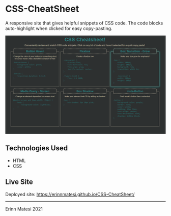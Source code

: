 # CSS-CheatSheet
A responsive site that gives helpful snippets of CSS code. The code blocks auto-highlight when clicked for easy copy-pasting.

![Image of deployed site](CSS-Cheatsheet.png "Deployed Site")

## Technologies Used
- HTML
- CSS

## Live Site
Deployed site: https://erinnmatesi.github.io/CSS-CheatSheet/

---
Erinn Matesi 2021